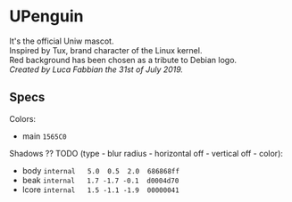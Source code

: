 # UPenguin
It's the official Uniw mascot.  
Inspired by Tux, brand character of the Linux kernel.  
Red background has been chosen as a tribute to Debian logo.  
*Created by Luca Fabbian the 31st of July 2019.*




## Specs
Colors:
- main `1565C0`

Shadows ?? TODO (type - blur radius - horizontal off - vertical off - color):
- body  `internal   5.0  0.5  2.0  686868ff`
- beak  `internal   1.7 -1.7 -0.1  d0004d70`
- lcore `internal   1.5 -1.1 -1.9  00000041`
